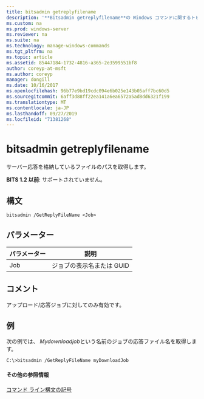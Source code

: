 ```yaml
---
title: bitsadmin getreplyfilename
description: '**Bitsadmin getreplyfilename**の Windows コマンドに関するトピックでは、サーバーの応答を含むファイルのパスを取得します。'
ms.custom: na
ms.prod: windows-server
ms.reviewer: na
ms.suite: na
ms.technology: manage-windows-commands
ms.tgt_pltfrm: na
ms.topic: article
ms.assetid: 85447184-1732-4816-a365-2e3599551bf8
author: coreyp-at-msft
ms.author: coreyp
manager: dongill
ms.date: 10/16/2017
ms.openlocfilehash: 96b77e9bd19cdc094e6b025e143b05aff7bc60d5
ms.sourcegitcommit: 6aff3d88ff22ea141a6ea6572a5ad8dd6321f199
ms.translationtype: MT
ms.contentlocale: ja-JP
ms.lasthandoff: 09/27/2019
ms.locfileid: "71381268"
---
```

# <a name="bitsadmin-getreplyfilename"></a>bitsadmin getreplyfilename

サーバー応答を格納しているファイルのパスを取得します。

**BITS 1.2 以前**: サポートされていません。

## <a name="syntax"></a>構文

```
bitsadmin /GetReplyFileName <Job>
```

## <a name="parameters"></a>パラメーター

|パラメーター|説明|
|---------|-----------|
|Job|ジョブの表示名または GUID|

## <a name="remarks"></a>コメント

アップロード/応答ジョブに対してのみ有効です。

## <a name="BKMK_examples"></a>例

次の例では、 *Mydownloadjob*という名前のジョブの応答ファイル名を取得します。
```
C:\>bitsadmin /GetReplyFileName myDownloadJob
```

#### <a name="additional-references"></a>その他の参照情報

[コマンド ライン構文の記号](command-line-syntax-key.md)